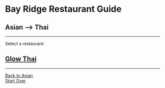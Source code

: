 # Bay Ridge Restaurant Guide
## Asian --> Thai
---
Select a restaurant:
## [Glow Thai](http://glowthai.com/)
---
[Back to Asian](asian.md)   
[Start Over](../home.md/)